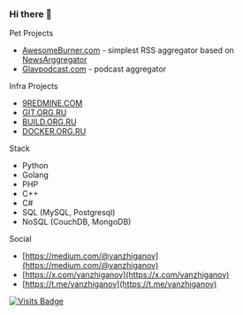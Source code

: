 ### Hi there 👋

Pet Projects

- [AwesomeBurner.com](http://awesomeburner.com) - simplest RSS aggregator based on [NewsArggregator](https://github.com/vanzhiganov/NewsArggregator)
- [Glavpodcast.com](http://glavpodcast.com) - podcast aggregator

Infra Projects

- [9REDMINE.COM](https://9redmine.com)
- [GIT.ORG.RU](https://git.org.ru)
- [BUILD.ORG.RU](https://build.org.ru)
- [DOCKER.ORG.RU](https://docker.org.ru)

Stack

- Python
- Golang
- PHP
- C++
- C#
- SQL (MySQL, Postgresql)
- NoSQL (CouchDB, MongoDB)

Social

- [https://medium.com/@vanzhiganov](https://medium.com/@vanzhiganov)
- [https://x.com/vanzhiganov](https://x.com/vanzhiganov)
- [https://t.me/vanzhiganov](https://t.me/vanzhiganov)

[![Visits Badge](https://badges.pufler.dev/visits/vanzhiganov/vanzhiganov)](https://badges.pufler.dev)

